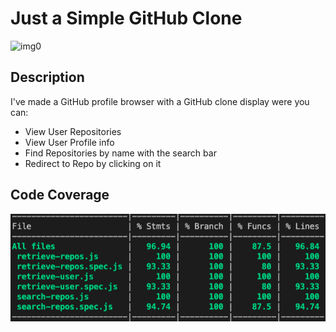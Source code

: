 # Just a Simple GitHub Clone

![img0](https://media.giphy.com/media/du3J3cXyzhj75IOgvA/giphy.gif)

## Description

I've made a GitHub profile browser with a GitHub clone display were you can:

- View User Repositories
- View User Profile info
- Find Repositories by name with the search bar
- Redirect to Repo by clicking on it

## Code Coverage

![img0](./app/src/assets/coverage.png)
